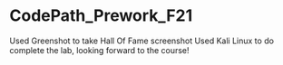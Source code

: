 # CodePath_Prework_F21
Used Greenshot to take Hall Of Fame screenshot
Used Kali Linux to do complete the lab, looking forward to the course!
